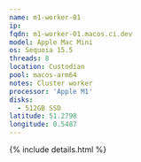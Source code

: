 ```yaml
---
name: m1-worker-01
ip:
fqdn: m1-worker-01.macos.ci.dev
model: Apple Mac Mini
os: Sequoia 15.5
threads: 8
location: Custodian
pool: macos-arm64
notes: Cluster worker
processor: 'Apple M1'
disks:
  - 512GB SSD
latitude: 51.2798
longitude: 0.5487
---
```

{% include details.html %} 

